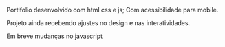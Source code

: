  Portifolio desenvolvido com html css e js; Com acessibilidade para mobile.

 Projeto ainda recebendo ajustes no design e nas interatividades.

 Em breve mudanças no javascript
